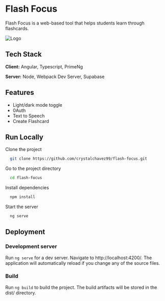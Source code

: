 
# Flash Focus

Flash Focus is a web-based tool  that helps students learn through flashcards.


![Logo](https://dev-to-uploads.s3.amazonaws.com/uploads/articles/th5xamgrr6se0x5ro4g6.png)


## Tech Stack

**Client:** Angular, Typescript, PrimeNg

**Server:** Node, Webpack Dev Server, Supabase


## Features

- Light/dark mode toggle
- 0Auth
- Text to Speech
- Create Flashcard


## Run Locally

Clone the project

```bash
  git clone https://github.com/crystalchavez99/flash-focus.git
```

Go to the project directory

```bash
  cd flash-focus
```

Install dependencies

```bash
  npm install
```

Start the server

```bash
  ng serve
```


## Deployment

### Development server
Run `ng serve` for a dev server. Navigate to http://localhost:4200/. The application will automatically reload if you change any of the source files.

### Build
Run `ng build` to build the project. The build artifacts will be stored in the dist/ directory.
